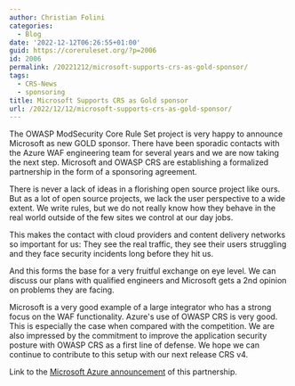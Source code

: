 ```yaml
---
author: Christian Folini
categories:
  - Blog
date: '2022-12-12T06:26:55+01:00'
guid: https://coreruleset.org/?p=2006
id: 2006
permalink: /20221212/microsoft-supports-crs-as-gold-sponsor/
tags:
  - CRS-News
  - sponsoring
title: Microsoft Supports CRS as Gold sponsor
url: /2022/12/12/microsoft-supports-crs-as-gold-sponsor/
---
```



The OWASP ModSecurity Core Rule Set project is very happy to announce Microsoft as new GOLD sponsor. There have been sporadic contacts with the Azure WAF engineering team for several years and we are now taking the next step. Microsoft and OWASP CRS are establishing a formalized partnership in the form of a sponsoring agreement.

There is never a lack of ideas in a florishing open source project like ours. But as a lot of open source projects, we lack the user perspective to a wide extent. We write rules, but we do not really know how they behave in the real world outside of the few sites we control at our day jobs.

This makes the contact with cloud providers and content delivery networks so important for us: They see the real traffic, they see their users struggling and they face security incidents long before they hit us.

And this forms the base for a very fruitful exchange on eye level. We can discuss our plans with qualified engineers and Microsoft gets a 2nd opinion on problems they are facing.

Microsoft is a very good example of a large integrator who has a strong focus on the WAF functionality. Azure's use of OWASP CRS is very good. This is especially the case when compared with the competition. We are also impressed by the commitment to improve the application security posture with OWASP CRS as a first line of defense. We hope we can continue to contribute to this setup with our next release CRS v4.

Link to the [Microsoft Azure announcement](https://azure.microsoft.com/en-us/blog/microsoft-sponsors-owasp-modsecurity-crs-to-improve-application-security/) of this partnership.